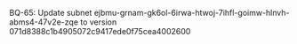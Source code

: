 BQ-65: Update subnet ejbmu-grnam-gk6ol-6irwa-htwoj-7ihfl-goimw-hlnvh-abms4-47v2e-zqe to version 071d8388c1b4905072c9417ede0f75cea4002600
